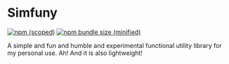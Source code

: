 # Simfuny
[![npm (scoped)](https://img.shields.io/npm/v/simfuny.svg?style=flat-square)](https://www.npmjs.com/package/simfuny)
[![npm bundle size (minified)](https://img.shields.io/bundlephobia/min/simfuny.svg?style=flat-square)](https://www.npmjs.com/package/simfuny)


A simple and fun and humble and experimental functional utility library for my personal use. Ah! And it is also lightweight!
